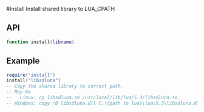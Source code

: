 #Install
Install shared library to LUA_CPATH

## API
```Lua
function install(libname)
```

## Example
```Lua
require("install")
install("libsdluna")
-- Copy the shared library to correct path.
-- May be
--   Linux: cp libsdluna.so /usr/local/lib/lua/5.3/libsdluna.so
-- Windows: copy /B libsdluna.dll C:\{path to lua}\lua\5.3\libsdluna.dll
```